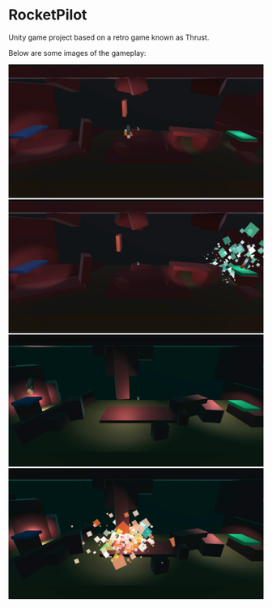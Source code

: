 # RocketPilot
Unity game project based on a retro game known as Thrust. 

Below are some images of the gameplay:

![](images/scLevel.png)
![](images/scWin.png)
![](images/scAnotherLevel.png)
![](images/scCrash.png)
